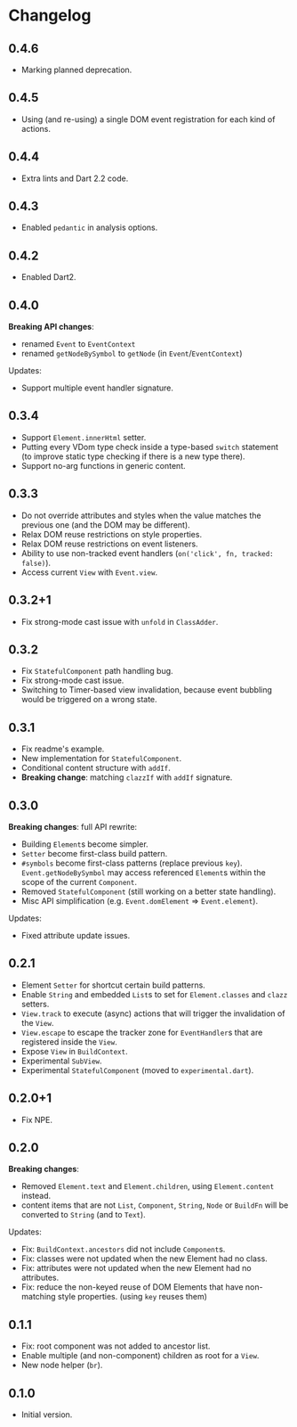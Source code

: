 # Changelog

## 0.4.6

- Marking planned deprecation.

## 0.4.5

- Using (and re-using) a single DOM event registration for each kind of actions.

## 0.4.4

- Extra lints and Dart 2.2 code. 

## 0.4.3

- Enabled `pedantic` in analysis options.

## 0.4.2

- Enabled Dart2.

## 0.4.0

**Breaking API changes**:

- renamed `Event` to `EventContext`
- renamed `getNodeBySymbol` to `getNode` (in `Event`/`EventContext`)

Updates:

- Support multiple event handler signature.

## 0.3.4

- Support `Element.innerHtml` setter.
- Putting every VDom type check inside a type-based `switch` statement (to improve static type checking if there is a new type there).
- Support no-arg functions in generic content.

## 0.3.3

- Do not override attributes and styles when the value matches the previous one (and the DOM may be different).
- Relax DOM reuse restrictions on style properties.
- Relax DOM reuse restrictions on event listeners.
- Ability to use non-tracked event handlers (`on('click', fn, tracked: false)`).
- Access current `View` with `Event.view`.

## 0.3.2+1

- Fix strong-mode cast issue with `unfold` in `ClassAdder`.

## 0.3.2

- Fix `StatefulComponent` path handling bug.
- Fix strong-mode cast issue.
- Switching to Timer-based view invalidation, because event bubbling would be triggered on a wrong state.

## 0.3.1

- Fix readme's example.
- New implementation for `StatefulComponent`.
- Conditional content structure with `addIf`.
- **Breaking change**: matching `clazzIf` with `addIf` signature.

## 0.3.0

**Breaking changes**: full API rewrite:
- Building `Element`s become simpler.
- `Setter` become first-class build pattern.
- `#symbols` become first-class patterns (replace previous `key`). `Event.getNodeBySymbol` may
  access referenced `Element`s within the scope of the current `Component`.
- Removed `StatefulComponent` (still working on a better state handling).
- Misc API simplification (e.g. `Event.domElement` => `Event.element`).

Updates:
- Fixed attribute update issues.

## 0.2.1

- Element `Setter` for shortcut certain build patterns.
- Enable `String` and embedded `List`s to set for `Element.classes` and `clazz` setters.
- `View.track` to execute (async) actions that will trigger the invalidation of the `View`.
- `View.escape` to escape the tracker zone for `EventHandler`s that are registered inside the `View`.
- Expose `View` in `BuildContext`.
- Experimental `SubView`.
- Experimental `StatefulComponent` (moved to `experimental.dart`).

## 0.2.0+1

- Fix NPE.

## 0.2.0

**Breaking changes**:

- Removed `Element.text` and `Element.children`, using `Element.content` instead.
- content items that are not `List`, `Component`, `String`, `Node` or `BuildFn` will be converted to `String` (and to `Text`). 

Updates:

- Fix: `BuildContext.ancestors` did not include `Component`s.
- Fix: classes were not updated when the new Element had no class.
- Fix: attributes were not updated when the new Element had no attributes.
- Fix: reduce the non-keyed reuse of DOM Elements that have non-matching style properties. (using `key` reuses them)

## 0.1.1

- Fix: root component was not added to ancestor list.
- Enable multiple (and non-component) children as root for a `View`.
- New node helper (`br`).

## 0.1.0

- Initial version.
